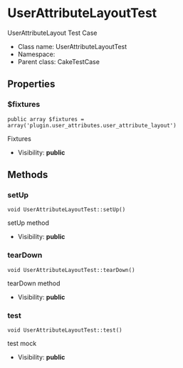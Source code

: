 UserAttributeLayoutTest
===============

UserAttributeLayout Test Case




* Class name: UserAttributeLayoutTest
* Namespace: 
* Parent class: CakeTestCase





Properties
----------


### $fixtures

    public array $fixtures = array('plugin.user_attributes.user_attribute_layout')

Fixtures



* Visibility: **public**


Methods
-------


### setUp

    void UserAttributeLayoutTest::setUp()

setUp method



* Visibility: **public**




### tearDown

    void UserAttributeLayoutTest::tearDown()

tearDown method



* Visibility: **public**




### test

    void UserAttributeLayoutTest::test()

test mock



* Visibility: **public**



